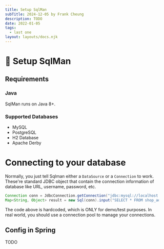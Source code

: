 ```yaml
---
title: Setup SqlMan
subTitle: 2024-12-05 by Frank Cheung
description: TODO
date: 2022-01-05
tags:
  - last one
layout: layouts/docs.njk
---
```

# 🔧 Setup SqlMan

## Requirements
### Java
SqlMan runs on Java 8+.

### Supported Databases

- MySQL
- PostgreSQL
- H2 Database
- Apache Derby

# Connecting to your database
Normally, you just tell Sqlman either a `DataSource` or a `Connection` to work. These're standard JDBC object that contain the connection information of database like URL, username, password, etc.

```java
Connection conn = JdbcConnection.getConnection("jdbc:mysql://localhost:3306/test", "root", "psw");
Map<String, Object> result = new Sql(conn).input("SELECT * FROM shop_address").query(); // fetch the first one
```

The code above is hardcoded, which is ONLY for demo/test purposes. In real world, you should use a connection pool to manage your connections.


## Config in Spring
 TODO